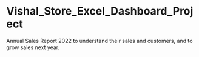 # Vishal_Store_Excel_Dashboard_Project
Annual Sales Report 2022 to understand their sales and customers, and to grow sales next year.
